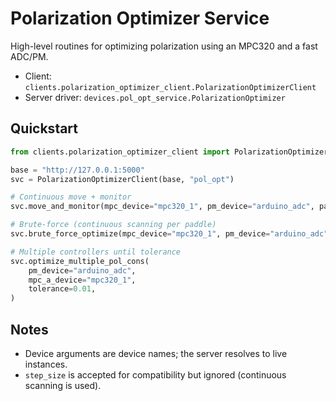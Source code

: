 # Polarization Optimizer Service

High-level routines for optimizing polarization using an MPC320 and a fast ADC/PM.

- Client: `clients.polarization_optimizer_client.PolarizationOptimizerClient`
- Server driver: `devices.pol_opt_service.PolarizationOptimizer`

## Quickstart

```python
from clients.polarization_optimizer_client import PolarizationOptimizerClient

base = "http://127.0.0.1:5000"
svc = PolarizationOptimizerClient(base, "pol_opt")

# Continuous move + monitor
svc.move_and_monitor(mpc_device="mpc320_1", pm_device="arduino_adc", paddle_num=1, start_pos=0, end_pos=165.9)

# Brute-force (continuous scanning per paddle)
svc.brute_force_optimize(mpc_device="mpc320_1", pm_device="arduino_adc", start_pos=0, end_pos=165.9, step_size=1.0)

# Multiple controllers until tolerance
svc.optimize_multiple_pol_cons(
    pm_device="arduino_adc",
    mpc_a_device="mpc320_1",
    tolerance=0.01,
)
```

## Notes

- Device arguments are device names; the server resolves to live instances.
- `step_size` is accepted for compatibility but ignored (continuous scanning is used).

